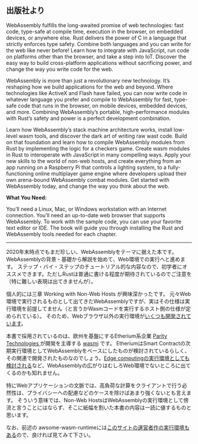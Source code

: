 ## 出版社より

WebAssembly fulfills the long-awaited promise of web technologies: fast code, type-safe at compile time, execution in the browser, on embedded devices, or anywhere else. Rust delivers the power of C in a language that strictly enforces type safety. Combine both languages and you can write for the web like never before! Learn how to integrate with JavaScript, run code on platforms other than the browser, and take a step into IoT. Discover the easy way to build cross-platform applications without sacrificing power, and change the way you write code for the web.

WebAssembly is more than just a revolutionary new technology. It’s reshaping how we build applications for the web and beyond. Where technologies like ActiveX and Flash have failed, you can now write code in whatever language you prefer and compile to WebAssembly for fast, type-safe code that runs in the browser, on mobile devices, embedded devices, and more. Combining WebAssembly’s portable, high-performance modules with Rust’s safety and power is a perfect development combination.

Learn how WebAssembly’s stack machine architecture works, install low-level wasm tools, and discover the dark art of writing raw wast code. Build on that foundation and learn how to compile WebAssembly modules from Rust by implementing the logic for a checkers game. Create wasm modules in Rust to interoperate with JavaScript in many compelling ways. Apply your new skills to the world of non-web hosts, and create everything from an app running on a Raspberry Pi that controls a lighting system, to a fully-functioning online multiplayer game engine where developers upload their own arena-bound WebAssembly combat modules. Get started with WebAssembly today, and change the way you think about the web.

**What You Need:**

You’ll need a Linux, Mac, or Windows workstation with an Internet connection. You’ll need an up-to-date web browser that supports WebAssembly. To work with the sample code, you can use your favorite text editor or IDE. The book will guide you through installing the Rust and WebAssembly tools needed for each chapter.


---

2020年末時点でもまだ珍しい、WebAssemblyをテーマに据えた本です。 WebAssemblyの背景・基礎から解説を始めて、Web環境での実行へと進めます。 ステップ・バイ・ステップのチュートリアル的な内容なので、初学者にオススメできます。ただしRustは普通に書ける程度が期待されているのでご注意を（特に難しい表現は出てきませんが）。

個人的には三章 Working with Non-Web Hosts が興味深かったです。 元々Web環境で実行されるものとして出てきたWebAssemblyですが、実はその仕様は実行環境を前提してません（と言うかWasmコードを実行するホスト側の仕様が定められている）。 そのため、Webブラウザ以外の実行環境が[いくつも開発されています](https://github.com/appcypher/awesome-wasm-runtimes)。

本書で採用されているのは、欧州を基盤にするEtherium系企業 [Parity Technologies ](https://www.parity.io/)が開発を主導する [wasmi](https://github.com/paritytech/wasmi) です。 EtheriumはSmart Contractの次期実行環境としてWebAssemblyをベースにしたものが検討されているらしく、その関連で開発されたものなのでしょう。[Edge computingの実行環境としても検討される](https://www.publickey1.jp/blog/19/fastly_ctowebassemblylucet.html)など、WebAssemblyの広がりはむしろWeb環境でないところに出てくるのかも知れません。

特にWebアプリケーションの文脈では、高負荷な計算をクライアントで行う必然性は、プライバシーへの配慮などのケースを除けばあまり強くないとも言えます。 そういう意味では、Non-Web HostsはWebAssemblyの実行環境として傍流と言うことにはならず、そこに紙幅を割いた本書の内容は一読に値するものと思います。

なお、前述の awsome-wasm-runtimeには[このサイトの運営者作の実行環境もある](https://github.com/appcypher/awesome-wasm-runtimes#wasmvm-top-1)ので、良ければ見てみて下さい。
